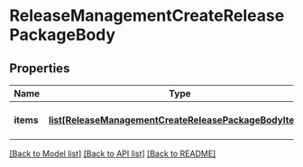 # ReleaseManagementCreateReleasePackageBody

## Properties
Name | Type | Description | Notes
------------ | ------------- | ------------- | -------------
**items** | [**list[ReleaseManagementCreateReleasePackageBodyItems]**](ReleaseManagementCreateReleasePackageBodyItems.md) | Array of items to be released | [optional] 

[[Back to Model list]](../README.md#documentation-for-models) [[Back to API list]](../README.md#documentation-for-api-endpoints) [[Back to README]](../README.md)


